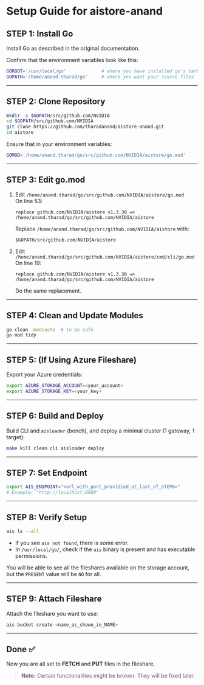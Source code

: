 # Setup Guide for aistore-anand

## STEP 1: Install Go
Install Go as described in the original documentation.

Confirm that the environment variables look like this: 

```bash
GOROOT='/usr/local/go'             # where you have installed go's tarball
GOPATH='/home/anand.tharad/go'     # where you want your source files
```

---

## STEP 2: Clone Repository
```bash
mkdir -p $GOPATH/src/github.com/NVIDIA
cd $GOPATH/src/github.com/NVIDIA
git clone https://github.com/tharadanand/aistore-anand.git
cd aistore
```

Ensure that in your environment variables:
```bash
GOMOD='/home/anand.tharad/go/src/github.com/NVIDIA/aistore/go.mod'
```

---

## STEP 3: Edit go.mod
1. Edit `/home/anand.tharad/go/src/github.com/NVIDIA/aistore/go.mod`  
   On line 53:  
   ```
   replace github.com/NVIDIA/aistore v1.3.30 => /home/anand.tharad/go/src/github.com/NVIDIA/aistore
   ```  
   Replace `/home/anand.tharad/go/src/github.com/NVIDIA/aistore` with:  
   ```
   $GOPATH/src/github.com/NVIDIA/aistore
   ```

2. Edit `/home/anand.tharad/go/src/github.com/NVIDIA/aistore/cmd/cli/go.mod`  
   On line 19:  
   ```
   replace github.com/NVIDIA/aistore v1.3.30 => /home/anand.tharad/go/src/github.com/NVIDIA/aistore
   ```  
   Do the same replacement.

---

## STEP 4: Clean and Update Modules
```bash
go clean -modcache  # to be safe
go mod tidy
```

---

## STEP 5: (If Using Azure Fileshare)
Export your Azure credentials:
```bash
export AZURE_STORAGE_ACCOUNT=<your_account>
export AZURE_STORAGE_KEY=<your_key>
```

---

## STEP 6: Build and Deploy
Build CLI and `aisloader` (bench), and deploy a minimal cluster (1 gateway, 1 target):

```bash
make kill clean cli aisloader deploy
```

---

## STEP 7: Set Endpoint
```bash
export AIS_ENDPOINT="<url_with_port_providied_at_last_of_STEP6>" 
# Example: "http://localhost:8080"
```

---

## STEP 8: Verify Setup
```bash
ais ls --all
```

- If you see `ais not found`, there is some error.  
- In `/usr/local/go/`, check if the `ais` binary is present and has executable permissions.

You will be able to see all the fileshares available on the storage account, but the `PRESENT` value will be `NO` for all.

---

## STEP 9: Attach Fileshare
Attach the fileshare you want to use:
```bash
ais bucket create <name_as_shown_in_NAME>
```

---

## Done ✅
Now you are all set to **FETCH** and **PUT** files in the fileshare.  

> **Note:** Certain functionalities might be broken. They will be fixed later.
